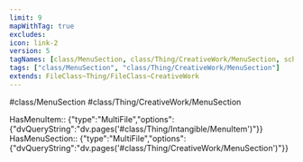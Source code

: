 ```yaml
---
limit: 9
mapWithTag: true
excludes:
icon: link-2
version: 5
tagNames: [class/MenuSection, class/Thing/CreativeWork/MenuSection, schema-org/MenuSection]
tags: ["class/MenuSection", "class/Thing/CreativeWork/MenuSection"]
extends: FileClass~Thing/FileClass~CreativeWork
---
```


#class/MenuSection
#class/Thing/CreativeWork/MenuSection

HasMenuItem:: {"type":"MultiFile","options":{"dvQueryString":"dv.pages('#class/Thing/Intangible/MenuItem')"}}
HasMenuSection:: {"type":"MultiFile","options":{"dvQueryString":"dv.pages('#class/Thing/CreativeWork/MenuSection')"}}
